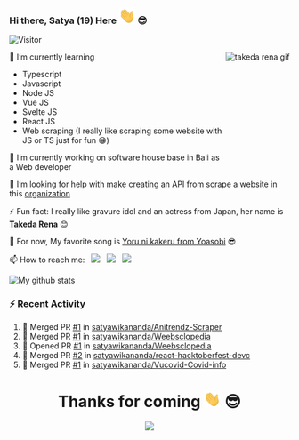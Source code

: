 ### Hi there, Satya (19) Here <img src="https://raw.githubusercontent.com/ABSphreak/ABSphreak/master/gifs/Hi.gif" width="30px"> 😎

![Visitor](https://visitor-badge.laobi.icu/badge?page_id=satyawikananda.satyawikananda)

<img align="right" alt="takeda rena gif" height=200 src="https://firebasestorage.googleapis.com/v0/b/megumin-wiki.appspot.com/o/rena1.gif?alt=media&token=a8ed0a79-d7d3-41bc-a318-8b96bf556f96" />

🌱 I’m currently learning 
  - Typescript
  - Javascript
  - Node JS
  - Vue JS
  - Svelte JS
  - React JS
  - Web scraping (I really like scraping some website with JS or TS just for fun 😁)
  
 
 🔭 I’m currently working on software house base in Bali as a Web developer
 
 🤔 I’m looking for help with make creating an API from scrape a website in this [organization](https://github.com/Kizu-API)
 
 ⚡ Fun fact: I really like gravure idol and an actress from Japan, her name is [**Takeda Rena**](https://instagram.com/rena_takeda) 😊
 
 🎵 For now, My favorite song is [Yoru ni kakeru from Yoasobi](https://www.youtube.com/watch?v=x8VYWazR5mE) 😎
 
 📫 How to reach me: 
 &nbsp; [<img src="https://www.freepnglogos.com/uploads/logo-gmail-png/logo-gmail-png-brand-brands-gmail-logo-logos-icon-22.png" width="20px">](mailto:satyawikananda456@gmail.com) &nbsp; [<img src="https://pngimg.com/uploads/telegram/telegram_PNG30.png" width="20px">](https://t.me/satyawikananda) &nbsp; [<img src="https://upload.wikimedia.org/wikipedia/commons/thumb/4/41/LINE_logo.svg/480px-LINE_logo.svg.png" width="20px">](http://line.me/ti/p/~satyawikananda234)
 

![My github stats](https://github-readme-stats.vercel.app/api?username=satyawikananda&show_icons=true)

### :zap: Recent Activity

<!--START_SECTION:activity-->
1. 🎉 Merged PR [#1](https://github.com//satyawikananda/Anitrendz-Scraper/pull/1) in [satyawikananda/Anitrendz-Scraper](https://github.com//satyawikananda/Anitrendz-Scraper)
2. 🎉 Merged PR [#1](https://github.com//satyawikananda/Weebsclopedia/pull/1) in [satyawikananda/Weebsclopedia](https://github.com//satyawikananda/Weebsclopedia)
3. 💪 Opened PR [#1](https://github.com//satyawikananda/Weebsclopedia/pull/1) in [satyawikananda/Weebsclopedia](https://github.com//satyawikananda/Weebsclopedia)
4. 🎉 Merged PR [#2](https://github.com//satyawikananda/react-hacktoberfest-devc/pull/2) in [satyawikananda/react-hacktoberfest-devc](https://github.com//satyawikananda/react-hacktoberfest-devc)
5. 🎉 Merged PR [#1](https://github.com//satyawikananda/Vucovid-Covid-info/pull/1) in [satyawikananda/Vucovid-Covid-info](https://github.com//satyawikananda/Vucovid-Covid-info)
<!--END_SECTION:activity-->

 <h1 align="center"><b>Thanks</b> for coming <img src="https://raw.githubusercontent.com/ABSphreak/ABSphreak/master/gifs/Hi.gif" width="30px"> 😎</h1>

 <div align="center">
	<img src="https://firebasestorage.googleapis.com/v0/b/megumin-wiki.appspot.com/o/rena-gif.gif?alt=media&token=3c4b875c-54fa-419d-b853-ec3e0b7447da">
</div>

<!--
**satyawikananda/satyawikananda** is a ✨ _special_ ✨ repository because its `README.md` (this file) appears on your GitHub profile.

Here are some ideas to get you started:

- 👯 I’m looking to collaborate on ...
- 🤔 I’m looking for help with ...
- 💬 Ask me about ...
- 
- 😄 Pronouns: ...
- 
-->
